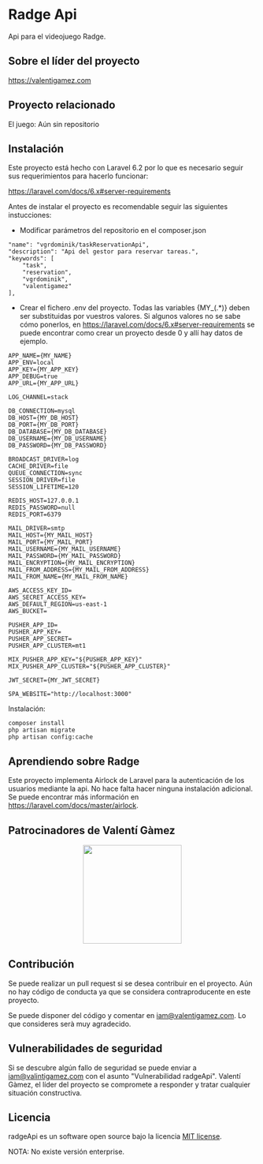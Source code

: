 # Radge Api

Api para el videojuego Radge.

## Sobre el líder del proyecto

https://valentigamez.com

## Proyecto relacionado

El juego: Aún sin repositorio

## Instalación

Este proyecto está hecho con Laravel 6.2 por lo que es necesario seguir sus requerimientos para hacerlo funcionar:

https://laravel.com/docs/6.x#server-requirements

Antes de instalar el proyecto es recomendable seguir las siguientes instucciones:

* Modificar parámetros del repositorio en el composer.json
```
"name": "vgrdominik/taskReservationApi",
"description": "Api del gestor para reservar tareas.",
"keywords": [
    "task",
    "reservation",
    "vgrdominik",
    "valentigamez"
],
```
* Crear el fichero .env del proyecto. Todas las variables {MY_(.*)} deben ser substituidas por vuestros valores. Si algunos valores no se sabe cómo ponerlos, en https://laravel.com/docs/6.x#server-requirements se puede encontrar como crear un proyecto desde 0 y allí hay datos de ejemplo.  
```
APP_NAME={MY_NAME}
APP_ENV=local
APP_KEY={MY_APP_KEY}
APP_DEBUG=true
APP_URL={MY_APP_URL}

LOG_CHANNEL=stack

DB_CONNECTION=mysql
DB_HOST={MY_DB_HOST}
DB_PORT={MY_DB_PORT}
DB_DATABASE={MY_DB_DATABASE}
DB_USERNAME={MY_DB_USERNAME}
DB_PASSWORD={MY_DB_PASSWORD}

BROADCAST_DRIVER=log
CACHE_DRIVER=file
QUEUE_CONNECTION=sync
SESSION_DRIVER=file
SESSION_LIFETIME=120

REDIS_HOST=127.0.0.1
REDIS_PASSWORD=null
REDIS_PORT=6379

MAIL_DRIVER=smtp
MAIL_HOST={MY_MAIL_HOST}
MAIL_PORT={MY_MAIL_PORT}
MAIL_USERNAME={MY_MAIL_USERNAME}
MAIL_PASSWORD={MY_MAIL_PASSWORD}
MAIL_ENCRYPTION={MY_MAIL_ENCRYPTION}
MAIL_FROM_ADDRESS={MY_MAIL_FROM_ADDRESS}
MAIL_FROM_NAME={MY_MAIL_FROM_NAME}

AWS_ACCESS_KEY_ID=
AWS_SECRET_ACCESS_KEY=
AWS_DEFAULT_REGION=us-east-1
AWS_BUCKET=

PUSHER_APP_ID=
PUSHER_APP_KEY=
PUSHER_APP_SECRET=
PUSHER_APP_CLUSTER=mt1

MIX_PUSHER_APP_KEY="${PUSHER_APP_KEY}"
MIX_PUSHER_APP_CLUSTER="${PUSHER_APP_CLUSTER}"

JWT_SECRET={MY_JWT_SECRET}

SPA_WEBSITE="http://localhost:3000"

```

Instalación:

```
composer install
php artisan migrate
php artisan config:cache
```

## Aprendiendo sobre Radge

Este proyecto implementa Airlock de Laravel para la autenticación de los usuarios mediante la api. No hace falta hacer ninguna instalación adicional. Se puede encontrar más información en https://laravel.com/docs/master/airlock.

## Patrocinadores de Valentí Gàmez

<p align="center"><img src="https://www.ciclotic.com/images/logo.png?1" width="200"></p>

## Contribución

Se puede realizar un pull request si se desea contribuir en el proyecto. Aún no hay código de conducta ya que se considera contraproducente en este proyecto.

Se puede disponer del código y comentar en iam@valentigamez.com. Lo que consideres serà muy agradecido.

## Vulnerabilidades de seguridad

Si se descubre algún fallo de seguridad se puede enviar a iam@valintigamez.com con el asunto "Vulnerabilidad radgeApi". Valentí Gàmez, el líder del proyecto se compromete a responder y tratar cualquier situación constructiva.

## Licencia

radgeApi es un software open source bajo la licencia [MIT license](https://opensource.org/licenses/MIT).

NOTA: No existe versión enterprise. 
